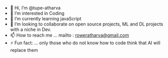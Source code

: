 - 👋 Hi, I’m @tupe-atharva
- 👀 I’m interested in Coding
- 🌱 I’m currently learning javaScript
- 💞️ I’m looking to collaborate on open source projects, ML and DL projects with a niche in Dev.
- 📫 How to reach me ... mailto : roweratharva@gmail.com
- ⚡ Fun fact: ... only those who do not know how to code think that AI will replace them

<!---
tupe-atharva/tupe-atharva is a ✨ special ✨ repository because its `README.md` (this file) appears on your GitHub profile.
You can click the Preview link to take a look at your changes.
--->
